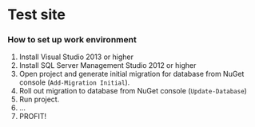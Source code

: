 # Test site

### How to set up work environment
1. Install Visual Studio 2013 or higher
2. Install SQL Server Management Studio 2012 or higher
3. Open project and generate initial migration for database from NuGet console (`Add-Migration Initial`).
4. Roll out migration to database from NuGet console (`Update-Database`)
5. Run project.
6. ...
7. PROFIT!
